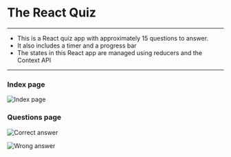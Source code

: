 # The React Quiz
---

- This is a React quiz app with approximately 15 questions to answer.
- It also includes a timer and a progress bar
- The states in this React app are managed using reducers and the Context API

---

### Index page
![Index page](https://photos.app.goo.gl/YfRKGs5HUcmxNMur6)

### Questions page

![Correct answer](https://photos.app.goo.gl/A71bHdHGGJy7vKWV9)

![Wrong answer](https://photos.app.goo.gl/PnNdwKrNrrY193CF8)


